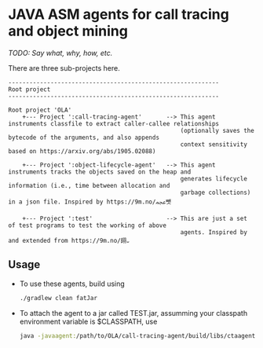 # JAVA ASM agents for call tracing and object mining

_TODO: Say what, why, how, etc._

There are three sub-projects here.

```
------------------------------------------------------------
Root project
------------------------------------------------------------

Root project 'OLA'
    +--- Project ':call-tracing-agent'       --> This agent instruments classfile to extract caller-callee relationships 
                                                 (optionally saves the bytecode of the arguments, and also appends 
                                                 context sensitivity based on https://arxiv.org/abs/1905.02088)
    
    +--- Project ':object-lifecycle-agent'   --> This agent instruments tracks the objects saved on the heap and 
                                                 generates lifecycle information (i.e., time between allocation and 
                                                 garbage collections) in a json file. Inspired by https://9m.no/ﷄ뺏
    
    +--- Project ':test'                     --> This are just a set of test programs to test the working of above 
                                                 agents. Inspired by and extended from https://9m.no/䎁᎑
```

## Usage

- To use these agents, build using
  
  ```sh
  ./gradlew clean fatJar
  ```

- To attach the agent to a jar called TEST.jar, assumming your classpath environment variable is $CLASSPATH, use

  ```sh
  java -javaagent:/path/to/OLA/call-tracing-agent/build/libs/ctaagent-1.0-SNAPSHOT.jar -cp /path/to/OLA/call-tracing-agent/build/libs/ctaagent-1.0-SNAPSHOT.jar:$CLASSPAT -jar /path/to/TEST.jar
  ```
